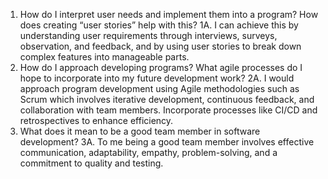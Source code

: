 1. How do I interpret user needs and implement them into a program? How does creating “user stories” help with this?
1A. I can achieve this by understanding user requirements through interviews, surveys, observation, and feedback, and by using user stories to break down complex features into manageable parts.
2. How do I approach developing programs? What agile processes do I hope to incorporate into my future development work?
2A. I would approach program development using Agile methodologies such as Scrum which involves iterative development, continuous feedback, and collaboration with team members. Incorporate processes like CI/CD and retrospectives to enhance efficiency.
3. What does it mean to be a good team member in software development?
3A. To me being a good team member involves effective communication, adaptability, empathy, problem-solving, and a commitment to quality and testing.
